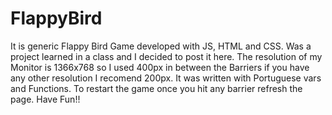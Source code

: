 # FlappyBird
It is generic Flappy Bird Game developed with JS, HTML and CSS.
Was a project learned in a class and I decided to post it here.
The resolution of my Monitor is 1366x768 so I used 400px in between the Barriers if you have any other resolution I recomend 200px.
It was written with Portuguese vars and Functions.
To restart the game once you hit any barrier refresh the page.
Have Fun!!

